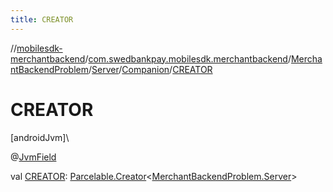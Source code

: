 ```yaml
---
title: CREATOR
---
```

//[mobilesdk-merchantbackend](../../../../../index.html)/[com.swedbankpay.mobilesdk.merchantbackend](../../../index.html)/[MerchantBackendProblem](../../index.html)/[Server](../index.html)/[Companion](index.html)/[CREATOR](-c-r-e-a-t-o-r.html)



# CREATOR



[androidJvm]\




@[JvmField](https://kotlinlang.org/api/latest/jvm/stdlib/kotlin.jvm/-jvm-field/index.html)



val [CREATOR](-c-r-e-a-t-o-r.html): [Parcelable.Creator](https://developer.android.com/reference/kotlin/android/os/Parcelable.Creator.html)&lt;[MerchantBackendProblem.Server](../index.html)&gt;




